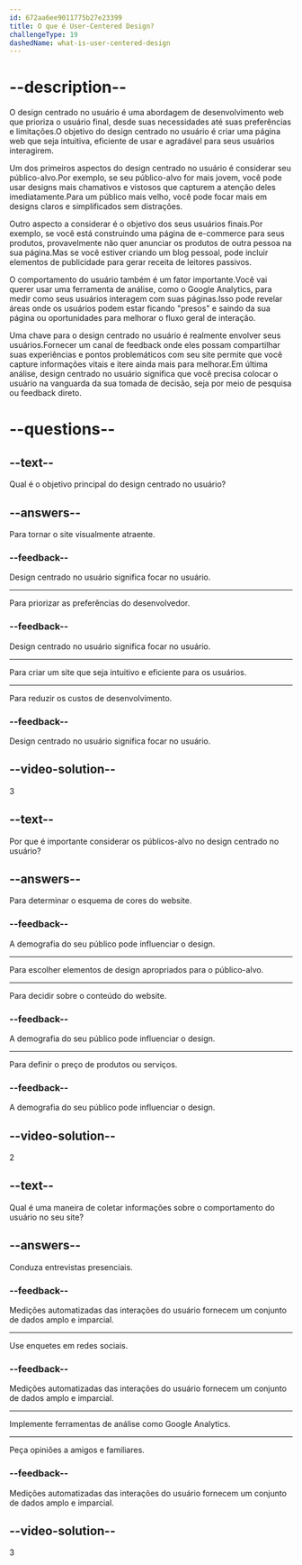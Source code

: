 ```yaml
---
id: 672aa6ee9011775b27e23399
title: O que é User-Centered Design?
challengeType: 19
dashedName: what-is-user-centered-design
---
```


# --description--

O design centrado no usuário é uma abordagem de desenvolvimento web que prioriza o usuário final, desde suas necessidades até suas preferências e limitações.O objetivo do design centrado no usuário é criar uma página web que seja intuitiva, eficiente de usar e agradável para seus usuários interagirem.

Um dos primeiros aspectos do design centrado no usuário é considerar seu público-alvo.Por exemplo, se seu público-alvo for mais jovem, você pode usar designs mais chamativos e vistosos que capturem a atenção deles imediatamente.Para um público mais velho, você pode focar mais em designs claros e simplificados sem distrações.

Outro aspecto a considerar é o objetivo dos seus usuários finais.Por exemplo, se você está construindo uma página de e-commerce para seus produtos, provavelmente não quer anunciar os produtos de outra pessoa na sua página.Mas se você estiver criando um blog pessoal, pode incluir elementos de publicidade para gerar receita de leitores passivos.

O comportamento do usuário também é um fator importante.Você vai querer usar uma ferramenta de análise, como o Google Analytics, para medir como seus usuários interagem com suas páginas.Isso pode revelar áreas onde os usuários podem estar ficando "presos" e saindo da sua página ou oportunidades para melhorar o fluxo geral de interação.

Uma chave para o design centrado no usuário é realmente envolver seus usuários.Fornecer um canal de feedback onde eles possam compartilhar suas experiências e pontos problemáticos com seu site permite que você capture informações vitais e itere ainda mais para melhorar.Em última análise, design centrado no usuário significa que você precisa colocar o usuário na vanguarda da sua tomada de decisão, seja por meio de pesquisa ou feedback direto.

# --questions--

## --text--

Qual é o objetivo principal do design centrado no usuário?

## --answers--

Para tornar o site visualmente atraente.

### --feedback--

Design centrado no usuário significa focar no usuário.

---

Para priorizar as preferências do desenvolvedor.

### --feedback--

Design centrado no usuário significa focar no usuário.

---

Para criar um site que seja intuitivo e eficiente para os usuários.

---

Para reduzir os custos de desenvolvimento.

### --feedback--

Design centrado no usuário significa focar no usuário.

## --video-solution--

3

## --text--

Por que é importante considerar os públicos-alvo no design centrado no usuário?

## --answers--

Para determinar o esquema de cores do website.

### --feedback--

A demografia do seu público pode influenciar o design.

---

Para escolher elementos de design apropriados para o público-alvo.

---

Para decidir sobre o conteúdo do website.

### --feedback--

A demografia do seu público pode influenciar o design.

---

Para definir o preço de produtos ou serviços.

### --feedback--

A demografia do seu público pode influenciar o design.

## --video-solution--

2

## --text--

Qual é uma maneira de coletar informações sobre o comportamento do usuário no seu site?

## --answers--

Conduza entrevistas presenciais.

### --feedback--

Medições automatizadas das interações do usuário fornecem um conjunto de dados amplo e imparcial.

---

Use enquetes em redes sociais.

### --feedback--

Medições automatizadas das interações do usuário fornecem um conjunto de dados amplo e imparcial.

---

Implemente ferramentas de análise como Google Analytics.

---

Peça opiniões a amigos e familiares.

### --feedback--

Medições automatizadas das interações do usuário fornecem um conjunto de dados amplo e imparcial.

## --video-solution--

3
